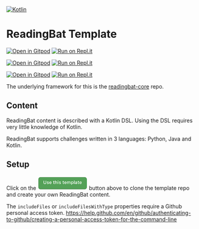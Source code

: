 [![Kotlin](https://img.shields.io/badge/%20language-Kotlin-red.svg)](https://kotlinlang.org/)

# ReadingBat Template

[![Open in Gitpod](https://gitpod.io/button/open-in-gitpod.svg)](https://gitpod.io/#https://github.com/readingbat/readingbat-template)
[![Run on Repl.it](https://repl.it/badge/github/readingbat/readingbat-template)](https://repl.it/github/readingbat/readingbat-template)

[![Open in Gitpod](https://gitpod.io/button/open-in-gitpod.svg)](https://gitpod.io/#/)
[![Run on Repl.it](https://repl.it/badge/github/readingbat/readingbat-template)](/)

[![Open in Gitpod](https://gitpod.io/button/open-in-gitpod.svg)](https://gitpod.io/#/.)
[![Run on Repl.it](https://repl.it/badge/github/readingbat/readingbat-template)](/.)

The underlying framework for this is the [readingbat-core](https://github.com/readingbat/readingbat-core) repo.

## Content

ReadingBat content is described with a Kotlin DSL. Using the DSL requires very little knowledge of Kotlin.

ReadingBat supports challenges written in 3 languages: Python, Java and Kotlin.

## Setup

Click on the [![](docs/template_button.png)](/generate) button above 
to clone the template repo and create your own ReadingBat content.


The `includeFiles` or `includeFilesWithType` properties require a Github personal access token.
https://help.github.com/en/github/authenticating-to-github/creating-a-personal-access-token-for-the-command-line